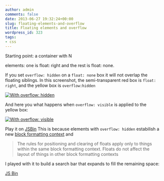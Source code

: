 ```yaml
---
author: admin
comments: false
date: 2013-06-27 19:32:24+00:00
slug: floating-elements-and-overflow
title: Floating elements and overflow
wordpress_id: 323
tags:
- css
---
```


Starting point: a container with N <div> elements: one is float: right and the rest is float: none.

If you set `overflow: hidden` on a `float: none` box it will not overlap the floating siblings. In this screenshot, the semi-transparent red box is `float: right`, and the yellow box is `overflow:hidden`

[![With overflow: hidden](http://zybnet.com/wordpress/wp-content/uploads/zn.png)](http://zybnet.com/wordpress/wp-content/uploads/zn.png)

And here you what happens when `overflow: visible` is applied to the yellow box:

[![With overflow: visible](http://zybnet.com/wordpress/wp-content/uploads/zn2.png)](http://zybnet.com/wordpress/wp-content/uploads/zn2.png)

Play it on [JSBin](http://jsbin.com/atopaz/2/edit)
This is because elements with `overflow: hidden` estabilish a new [block formatting context](https://developer.mozilla.org/en-US/docs/Web/Guide/CSS/Block_formatting_context) and


<blockquote>The rules for positioning and clearing of floats apply only to things within the same block formatting context. Floats do not affect the layout of things in other block formatting contexts</blockquote>


I played with it to build a search bar that expands to fill the remaining space:

[JS Bin](http://jsbin.com/riwof/1/embed?html,css,output)
